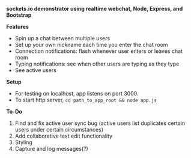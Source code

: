 **sockets.io demonstrator using realtime webchat, Node, Express, and Bootstrap**

__Features__
* Spin up a chat between multiple users
* Set up your own nickname each time you enter the chat room
* Connection notifications: flash whenever user enters or leaves chat room
* Typing notifications: see when other users are typing as they type
* See active users

__Setup__
* For testing on localhost, app listens on port 3000.
* To start http server, `cd path_to_app_root && node app.js`

__To-Do__  
1. Find and fix active user sync bug (active users list duplicates certain users under certain circumstances)  
2. Add collaborative text edit functionality  
3. Styling  
4. Capture and log messages(?)  

